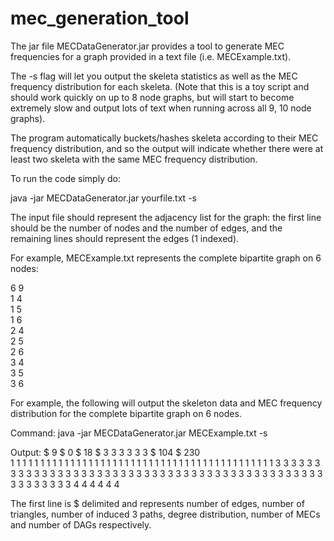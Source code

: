 # mec_generation_tool

The jar file MECDataGenerator.jar provides a tool to generate MEC frequencies for a graph provided in a text file (i.e. MECExample.txt).

The -s flag will let you output the skeleta statistics as well as the MEC frequency distribution for each skeleta.  (Note that this is a toy script and should work quickly on up to 8 node graphs, but will start to become extremely slow and output lots of text when running across all 9, 10 node graphs). 

The program automatically buckets/hashes skeleta according to their MEC frequency distribution, and so the output will indicate whether there were at least two skeleta with the same MEC frequency distribution.  

To run the code simply do:

java -jar MECDataGenerator.jar yourfile.txt -s 

The input file should represent the adjacency list for the graph: the first line should be the number of nodes and the number of edges, and the remaining lines should represent the edges (1 indexed).

For example, MECExample.txt represents the complete bipartite graph on 6 nodes:

6 9  
1 4  
1 5  
1 6  
2 4  
2 5  
2 6  
3 4  
3 5  
3 6  

For example, the following will output the skeleton data and MEC frequency distribution for the complete bipartite graph on 6 nodes.   

Command:
java -jar MECDataGenerator.jar MECExample.txt -s 

Output:
$ 9 $ 0 $ 18 $ 3 3 3 3 3 3 $ 104 $ 230   
1 1 1 1 1 1 1 1 1 1 1 1 1 1 1 1 1 1 1 1 1 1 1 1 1 1 1 1 1 1 1 1 1 1 1 1 1 1 1 1 1 1 1 1 3 3 3 3 3 3 3 3 3 3 3 3 3 3 3 3 3 3 3 3 3 3 3 3 3 3 3 3 3 3 3 3 3 3 3 3 3 3 3 3 3 3 3 3 3 3 3 3 3 3 3 3 3 3 4 4 4 4 4 4

The first line is $ delimited and represents number of edges, number of triangles, number of induced 3 paths, degree distribution, number of MECs and number of DAGs respectively.
